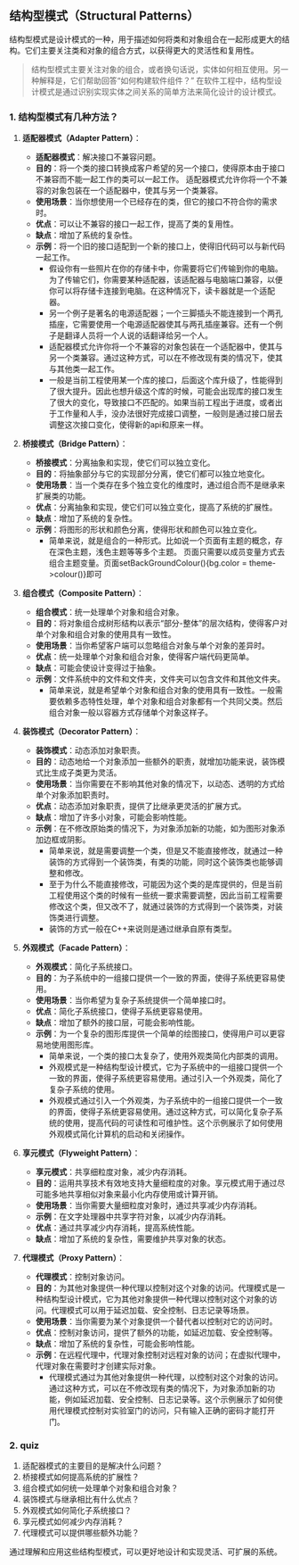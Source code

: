 ## 结构型模式（Structural Patterns）

结构型模式是设计模式的一种，用于描述如何将类和对象组合在一起形成更大的结构。它们主要关注类和对象的组合方式，以获得更大的灵活性和复用性。

> 结构型模式主要关注对象的组合，或者换句话说，实体如何相互使用。另一种解释是，它们帮助回答“如何构建软件组件？”
> 在软件工程中，结构型设计模式是通过识别实现实体之间关系的简单方法来简化设计的设计模式。

### 1. 结构型模式有几种方法？

1. **适配器模式（Adapter Pattern）**：
   - **适配器模式**：解决接口不兼容问题。
   - **目的**：将一个类的接口转换成客户希望的另一个接口，使得原本由于接口不兼容而不能一起工作的类可以一起工作。
         适配器模式允许你将一个不兼容的对象包装在一个适配器中，使其与另一个类兼容。
   - **使用场景**：当你想使用一个已经存在的类，但它的接口不符合你的需求时。
   - **优点**：可以让不兼容的接口一起工作，提高了类的复用性。
   - **缺点**：增加了系统的复杂性。
   - **示例**：将一个旧的接口适配到一个新的接口上，使得旧代码可以与新代码一起工作。
      * 假设你有一些照片在你的存储卡中，你需要将它们传输到你的电脑。为了传输它们，你需要某种适配器，该适配器与电脑端口兼容，以便你可以将存储卡连接到电脑。在这种情况下，读卡器就是一个适配器。
      * 另一个例子是著名的电源适配器；一个三脚插头不能连接到一个两孔插座，它需要使用一个电源适配器使其与两孔插座兼容。还有一个例子是翻译人员将一个人说的话翻译给另一个人。
      * 适配器模式允许你将一个不兼容的对象包装在一个适配器中，使其与另一个类兼容。通过这种方式，可以在不修改现有类的情况下，使其与其他类一起工作。
      * 一般是当前工程使用某一个库的接口，后面这个库升级了，性能得到了很大提升。因此也想升级这个库的时候，可能会出现库的接口发生了很大的变化，导致接口不匹配的。如果当前工程出于进度，或者出于工作量和人手，没办法很好完成接口调整，一般则是通过接口层去调整这次接口变化，使得新的api和原来一样。


2. **桥接模式（Bridge Pattern）**：
   - **桥接模式**：分离抽象和实现，使它们可以独立变化。
   - **目的**：将抽象部分与它的实现部分分离，使它们都可以独立地变化。
   - **使用场景**：当一个类存在多个独立变化的维度时，通过组合而不是继承来扩展类的功能。
   - **优点**：分离抽象和实现，使它们可以独立变化，提高了系统的扩展性。
   - **缺点**：增加了系统的复杂性。
   - **示例**：将图形的形状和颜色分离，使得形状和颜色可以独立变化。
      * 简单来说，就是组合的一种形式。比如说一个页面有主题的概念，存在深色主题，浅色主题等等多个主题。
      页面只需要以成员变量方式去组合主题变量。页面setBackGroundColour(){bg.color = theme->colour()}即可


3. **组合模式（Composite Pattern）**：
   - **组合模式**：统一处理单个对象和组合对象。
   - **目的**：将对象组合成树形结构以表示“部分-整体”的层次结构，使得客户对单个对象和组合对象的使用具有一致性。
   - **使用场景**：当你希望客户端可以忽略组合对象与单个对象的差异时。
   - **优点**：统一处理单个对象和组合对象，使得客户端代码更简单。
   - **缺点**：可能会使设计变得过于抽象。
   - **示例**：文件系统中的文件和文件夹，文件夹可以包含文件和其他文件夹。
      * 简单来说，就是希望单个对象和组合对象的使用具有一致性。一般需要依赖多态特性处理，单个对象和组合对象都有一个共同父类。然后组合对象一般以容器方式存储单个对象这样子。

4. **装饰模式（Decorator Pattern）**：
   - **装饰模式**：动态添加对象职责。
   - **目的**：动态地给一个对象添加一些额外的职责，就增加功能来说，装饰模式比生成子类更为灵活。
   - **使用场景**：当你需要在不影响其他对象的情况下，以动态、透明的方式给单个对象添加职责时。
   - **优点**：动态添加对象职责，提供了比继承更灵活的扩展方式。
   - **缺点**：增加了许多小对象，可能会影响性能。
   - **示例**：在不修改原始类的情况下，为对象添加新的功能，如为图形对象添加边框或阴影。
      * 简单来说，就是需要调整一个类，但是又不能直接修改，就通过一种装饰的方式得到一个装饰类，有类的功能，同时这个装饰类也能够调整和修改。
      * 至于为什么不能直接修改，可能因为这个类的是库提供的，但是当前工程使用这个类的时候有一些统一要求需要调整，因此当前工程需要修改这个类，但又改不了，就通过装饰的方式得到一个装饰类，对装饰类进行调整。
      * 装饰的方式一般在C++来说则是通过继承自原有类型。

5. **外观模式（Facade Pattern）**：
   - **外观模式**：简化子系统接口。
   - **目的**：为子系统中的一组接口提供一个一致的界面，使得子系统更容易使用。
   - **使用场景**：当你希望为复杂子系统提供一个简单接口时。
   - **优点**：简化子系统接口，使得子系统更容易使用。
   - **缺点**：增加了额外的接口层，可能会影响性能。
   - **示例**：为一个复杂的图形库提供一个简单的绘图接口，使得用户可以更容易地使用图形库。
      * 简单来说，一个类的接口太复杂了，使用外观类简化内部类的调用。
      * 外观模式是一种结构型设计模式，它为子系统中的一组接口提供一个一致的界面，使得子系统更容易使用。通过引入一个外观类，简化了复杂子系统的使用。
      * 外观模式通过引入一个外观类，为子系统中的一组接口提供一个一致的界面，使得子系统更容易使用。通过这种方式，可以简化复杂子系统的使用，提高代码的可读性和可维护性。这个示例展示了如何使用外观模式简化计算机的启动和关闭操作。

6. **享元模式（Flyweight Pattern）**：
   - **享元模式**：共享细粒度对象，减少内存消耗。
   - **目的**：运用共享技术有效地支持大量细粒度的对象。享元模式用于通过尽可能多地共享相似对象来最小化内存使用或计算开销。
   - **使用场景**：当你需要大量细粒度对象时，通过共享减少内存消耗。
   - **示例**：在文字处理器中共享字符对象，以减少内存消耗。
   - **优点**：通过共享减少内存消耗，提高系统性能。
   - **缺点**：增加了系统的复杂性，需要维护共享对象的状态。

7. **代理模式（Proxy Pattern）**：
   - **代理模式**：控制对象访问。
   - **目的**：为其他对象提供一种代理以控制对这个对象的访问。代理模式是一种结构型设计模式，它为其他对象提供一种代理以控制对这个对象的访问。代理模式可以用于延迟加载、安全控制、日志记录等场景。
   - **使用场景**：当你需要为某个对象提供一个替代者以控制对它的访问时。
   - **优点**：控制对象访问，提供了额外的功能，如延迟加载、安全控制等。
   - **缺点**：增加了系统的复杂性，可能会影响性能。
   - **示例**：在远程代理中，代理对象控制对远程对象的访问；在虚拟代理中，代理对象在需要时才创建实际对象。
      * 代理模式通过为其他对象提供一种代理，以控制对这个对象的访问。通过这种方式，可以在不修改现有类的情况下，为对象添加新的功能，例如延迟加载、安全控制、日志记录等。这个示例展示了如何使用代理模式控制对实验室门的访问，只有输入正确的密码才能打开门。

### 2. quiz

1. 适配器模式的主要目的是解决什么问题？
2. 桥接模式如何提高系统的扩展性？
3. 组合模式如何统一处理单个对象和组合对象？
4. 装饰模式与继承相比有什么优点？
5. 外观模式如何简化子系统接口？
6. 享元模式如何减少内存消耗？
7. 代理模式可以提供哪些额外功能？

通过理解和应用这些结构型模式，可以更好地设计和实现灵活、可扩展的系统。